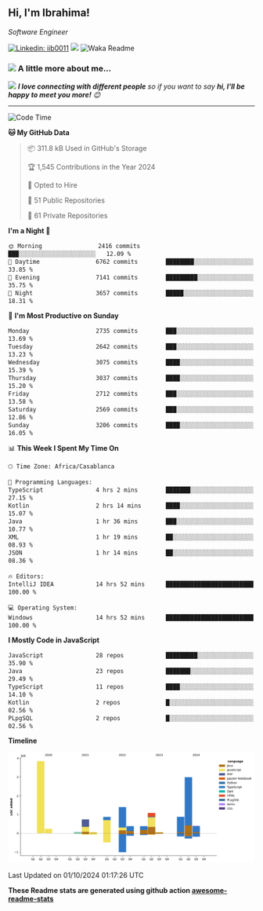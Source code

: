 <h2>Hi, I'm Ibrahima! </h2>
<p><em>Software Engineer 
</em></p>


[![Linkedin: iib0011](https://img.shields.io/badge/-iib0011-blue?style=flat-square&logo=Linkedin&logoColor=white&link=https://www.linkedin.com/in/iib0011/)](https://www.linkedin.com/in/iib0011/)
![](https://visitor-badge.glitch.me/badge?page_id=iib0011)
![Waka Readme](https://github.com/iib0011/iib0011/workflows/Waka%20Readme/badge.svg)


### <img src="https://media.giphy.com/media/VgCDAzcKvsR6OM0uWg/giphy.gif" width="50"> A little more about me...  


<img src="https://media.giphy.com/media/LnQjpWaON8nhr21vNW/giphy.gif" width="60"> <em><b>I love connecting with different people</b> so if you want to say <b>hi, I'll be happy to meet you more!</b> 😊</em>

---
<!--START_SECTION:waka-->
![Code Time](http://img.shields.io/badge/Code%20Time-3%2C793%20hrs%2057%20mins-blue)

**🐱 My GitHub Data** 

> 📦 311.8 kB Used in GitHub's Storage 
 > 
> 🏆 1,545 Contributions in the Year 2024
 > 
> 💼 Opted to Hire
 > 
> 📜 51 Public Repositories 
 > 
> 🔑 61 Private Repositories 
 > 
**I'm a Night 🦉** 

```text
🌞 Morning                2416 commits        ███░░░░░░░░░░░░░░░░░░░░░░   12.09 % 
🌆 Daytime                6762 commits        ████████░░░░░░░░░░░░░░░░░   33.85 % 
🌃 Evening                7141 commits        █████████░░░░░░░░░░░░░░░░   35.75 % 
🌙 Night                  3657 commits        █████░░░░░░░░░░░░░░░░░░░░   18.31 % 
```
📅 **I'm Most Productive on Sunday** 

```text
Monday                   2735 commits        ███░░░░░░░░░░░░░░░░░░░░░░   13.69 % 
Tuesday                  2642 commits        ███░░░░░░░░░░░░░░░░░░░░░░   13.23 % 
Wednesday                3075 commits        ████░░░░░░░░░░░░░░░░░░░░░   15.39 % 
Thursday                 3037 commits        ████░░░░░░░░░░░░░░░░░░░░░   15.20 % 
Friday                   2712 commits        ███░░░░░░░░░░░░░░░░░░░░░░   13.58 % 
Saturday                 2569 commits        ███░░░░░░░░░░░░░░░░░░░░░░   12.86 % 
Sunday                   3206 commits        ████░░░░░░░░░░░░░░░░░░░░░   16.05 % 
```


📊 **This Week I Spent My Time On** 

```text
🕑︎ Time Zone: Africa/Casablanca

💬 Programming Languages: 
TypeScript               4 hrs 2 mins        ███████░░░░░░░░░░░░░░░░░░   27.15 % 
Kotlin                   2 hrs 14 mins       ████░░░░░░░░░░░░░░░░░░░░░   15.07 % 
Java                     1 hr 36 mins        ███░░░░░░░░░░░░░░░░░░░░░░   10.77 % 
XML                      1 hr 19 mins        ██░░░░░░░░░░░░░░░░░░░░░░░   08.93 % 
JSON                     1 hr 14 mins        ██░░░░░░░░░░░░░░░░░░░░░░░   08.36 % 

🔥 Editors: 
IntelliJ IDEA            14 hrs 52 mins      █████████████████████████   100.00 % 

💻 Operating System: 
Windows                  14 hrs 52 mins      █████████████████████████   100.00 % 
```

**I Mostly Code in JavaScript** 

```text
JavaScript               28 repos            █████████░░░░░░░░░░░░░░░░   35.90 % 
Java                     23 repos            ███████░░░░░░░░░░░░░░░░░░   29.49 % 
TypeScript               11 repos            ████░░░░░░░░░░░░░░░░░░░░░   14.10 % 
Kotlin                   2 repos             █░░░░░░░░░░░░░░░░░░░░░░░░   02.56 % 
PLpgSQL                  2 repos             █░░░░░░░░░░░░░░░░░░░░░░░░   02.56 % 
```



**Timeline**

![Lines of Code chart](https://raw.githubusercontent.com/iib0011/iib0011/master/assets/bar_graph.png)


 Last Updated on 01/10/2024 01:17:26 UTC
<!--END_SECTION:waka-->

**These Readme stats are generated using github action [awesome-readme-stats](https://github.com/iib0011/waka-readme-stats)**
